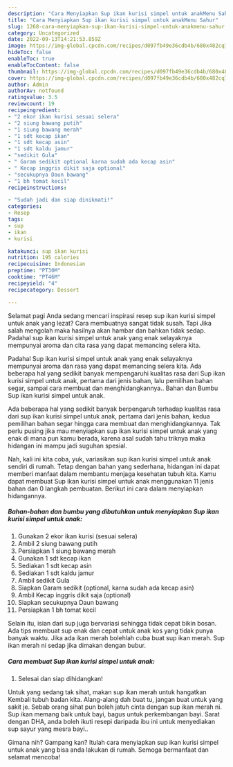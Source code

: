 ```yaml
---
description: "Cara Menyiapkan Sup ikan kurisi simpel untuk anakMenu Sahur"
title: "Cara Menyiapkan Sup ikan kurisi simpel untuk anakMenu Sahur"
slug: 1268-cara-menyiapkan-sup-ikan-kurisi-simpel-untuk-anakmenu-sahur
category: Uncategorized
date: 2022-09-13T14:21:53.859Z
image: https://img-global.cpcdn.com/recipes/d097fb49e36cdb4b/680x482cq70/sup-ikan-kurisi-simpel-untuk-anak-foto-resep-utama.jpg
hideToc: false
enableToc: true
enableTocContent: false
thumbnail: https://img-global.cpcdn.com/recipes/d097fb49e36cdb4b/680x482cq70/sup-ikan-kurisi-simpel-untuk-anak-foto-resep-utama.jpg
cover: https://img-global.cpcdn.com/recipes/d097fb49e36cdb4b/680x482cq70/sup-ikan-kurisi-simpel-untuk-anak-foto-resep-utama.jpg
author: Admin
authorAv: notfound
ratingvalue: 3.5
reviewcount: 19
recipeingredient:
- "2 ekor ikan kurisi sesuai selera"
- "2 siung bawang putih"
- "1 siung bawang merah"
- "1 sdt kecap ikan"
- "1 sdt kecap asin"
- "1 sdt kaldu jamur"
- "sedikit Gula"
- " Garam sedikit optional karna sudah ada kecap asin"
- " Kecap inggris dikit saja optional"
- "secukupnya Daun bawang"
- "1 bh tomat kecil"
recipeinstructions:

- "Sudah jadi dan siap dinikmati!"
categories:
- Resep
tags:
- sup
- ikan
- kurisi

katakunci: sup ikan kurisi 
nutrition: 195 calories
recipecuisine: Indonesian
preptime: "PT30M"
cooktime: "PT46M"
recipeyield: "4"
recipecategory: Dessert

---
```



Selamat pagi Anda sedang mencari inspirasi resep sup ikan kurisi simpel untuk anak yang lezat? Cara membuatnya sangat tidak susah. Tapi Jika salah mengolah maka hasilnya akan hambar dan bahkan tidak sedap. Padahal sup ikan kurisi simpel untuk anak yang enak selayaknya mempunyai aroma dan cita rasa yang dapat memancing selera kita.


Padahal Sup ikan kurisi simpel untuk anak yang enak selayaknya mempunyai aroma dan rasa yang dapat memancing selera kita. Ada beberapa hal yang sedikit banyak mempengaruhi kualitas rasa dari Sup ikan kurisi simpel untuk anak, pertama dari jenis bahan, lalu pemilihan bahan segar, sampai cara membuat dan menghidangkannya.. Bahan dan Bumbu Sup ikan kurisi simpel untuk anak.

Ada beberapa hal yang sedikit banyak berpengaruh terhadap kualitas rasa dari sup ikan kurisi simpel untuk anak, pertama dari jenis bahan, kedua pemilihan bahan segar hingga cara membuat dan menghidangkannya. Tak perlu pusing jika mau menyiapkan sup ikan kurisi simpel untuk anak yang enak di mana pun kamu berada, karena asal sudah tahu triknya maka hidangan ini mampu jadi suguhan spesial.


Nah, kali ini kita coba, yuk, variasikan sup ikan kurisi simpel untuk anak sendiri di rumah. Tetap dengan bahan yang sederhana, hidangan ini dapat memberi manfaat dalam membantu menjaga kesehatan tubuh kita. Kamu dapat membuat Sup ikan kurisi simpel untuk anak menggunakan 11 jenis bahan dan 0 langkah pembuatan. Berikut ini cara dalam menyiapkan hidangannya.

<!--inarticleads1-->

##### Bahan-bahan dan bumbu yang dibutuhkan untuk menyiapkan Sup ikan kurisi simpel untuk anak:

1. Gunakan 2 ekor ikan kurisi (sesuai selera)
1. Ambil 2 siung bawang putih
1. Persiapkan 1 siung bawang merah
1. Gunakan 1 sdt kecap ikan
1. Sediakan 1 sdt kecap asin
1. Sediakan 1 sdt kaldu jamur
1. Ambil sedikit Gula
1. Siapkan  Garam sedikit (optional, karna sudah ada kecap asin)
1. Ambil  Kecap inggris dikit saja (optional)
1. Siapkan secukupnya Daun bawang
1. Persiapkan 1 bh tomat kecil


Selain itu, isian dari sup juga bervariasi sehingga tidak cepat bikin bosan. Ada tips membuat sup enak dan cepat untuk anak kos yang tidak punya banyak waktu. Jika ada ikan merah bolehlah cuba buat sup ikan merah. Sup ikan merah ni sedap jika dimakan dengan bubur. 

<!--inarticleads2-->

##### Cara membuat Sup ikan kurisi simpel untuk anak:


1. Selesai dan siap dihidangkan!

Untuk yang sedang tak sihat, makan sup ikan merah untuk hangatkan Kembali tubuh badan kita. Alang-alang dah buat tu, jangan buat untuk yang sakit je. Sebab orang sihat pun boleh jatuh cinta dengan sup ikan merah ni. Sup ikan memang baik untuk bayi, bagus untuk perkembangan bayi. Sarat dengan DHA, anda boleh ikuti resepi daripada ibu ini untuk menyediakan sup sayur yang mesra bayi.. 

Gimana nih? Gampang kan? Itulah cara menyiapkan sup ikan kurisi simpel untuk anak yang bisa anda lakukan di rumah. Semoga bermanfaat dan selamat mencoba!

